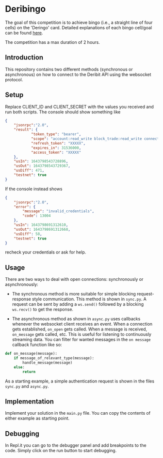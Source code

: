 # Deribingo

The goal of this competition is to achieve bingo (i.e., a straight line of four cells) on the 'Deringo' card. Detailed explanations of each bingo cell/goal can be found [here](https://docs.google.com/document/d/1Oy7x9-gnVWtSWdc9Lv9OxfJLfyjU_mMeKO6PzLIrAqo/edit?usp=sharing).

The competition has a max duration of 2 hours.

## Introduction

This repository contains two different methods (synchronous or asynchronous) on how to connect to the Deribit API using the websocket protocol.

## Setup

Replace CLIENT_ID and CLIENT_SECRET with the values you received and run both scripts. The console should show something like 
```json
{
    "jsonrpc":"2.0",
    "result": {
            "token_type": "bearer",
            "scope": "account:read_write block_trade:read_write connection custody:read_write mainaccount trade:read_write wallet:read_write",
            "refresh_token": "XXXXX",
            "expires_in": 31536000,
            "access_token": "XXXXX"
    },
    "usIn": 1643798543728896,
    "usOut": 1643798543729367,
    "usDiff": 471,
    "testnet": true
}

```
If the console instead shows
```json
{
    "jsonrpc":"2.0",
    "error": {
        "message": "invalid_credentials",
        "code": 13004
    },
    "usIn": 1643798691312610,
    "usOut": 1643798691312668,
    "usDiff": 58, 
    "testnet": true
}
```
recheck your credentials or ask for help.

## Usage

There are two ways to deal with open connections: synchronously or asynchronously:   
- The synchronous method is more suitable for simple blocking request-response style communication. This method is shown in `sync.py`. A request can be sent by adding a `ws.send()` followed by a blocking `ws.recv()` to get the response.

- The asynchronous method as shown in `async.py` uses callbacks whenever the websocket client receives an event. When a connection gets established, `on_open` gets called. When a message is received, `on_message` gets called, etc. This is useful for listening to continuously streaming data. You can filter for wanted messages in the `on message` callback function like so:

```python
def on_message(message):
    if message_of_relevant_type(message):
        handle_message(message)
    else:
        return 
```
 

As a starting example, a simple authentication request is shown in the files `sync.py` and `async.py`.

## Implementation
Implement your solution in the `main.py` file. You can copy the contents of either example as starting point.

## Debugging

In Repl.it you can go to the debugger panel and add breakpoints to the code. Simply click on the run button to start debugging.